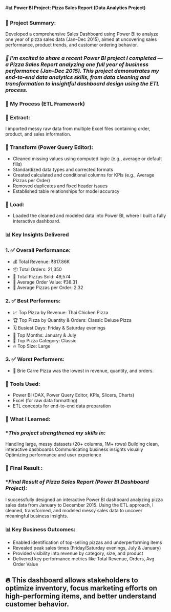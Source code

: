 #**📊 Power BI Project: Pizza Sales Report (Data Analytics Project)**

### **🧾 Project Summary:**
Developed a comprehensive Sales Dashboard using Power BI to analyze one year of pizza sales data (Jan–Dec 2015), aimed at uncovering sales performance, product trends, and customer ordering behavior.


### *🚀 I'm excited to share a recent Power BI project I completed — a Pizza Sales Report analyzing one full year of business performance (Jan–Dec 2015). This project demonstrates my end-to-end data analytics skills, from data cleaning and transformation to insightful dashboard design using the ETL process.*

### **🔧 My Process (ETL Framework)**
### **📌 Extract:**
I imported messy raw data from multiple Excel files containing order, product, and sales information.

### **📌 Transform (Power Query Editor):**
* Cleaned missing values using computed logic (e.g., average or default fills)
* Standardized data types and corrected formats
* Created calculated and conditional columns for KPIs (e.g., Average Pizzas per Order)
* Removed duplicates and fixed header issues
* Established table relationships for model accuracy

### **📌 Load:**
* Loaded the cleaned and modeled data into Power BI, where I built a fully interactive dashboard.

### **📊 Key Insights Delivered**
### **1. ✅ Overall Performance:**
* 💰 Total Revenue: ₹817.86K
* 📦 Total Orders: 21,350
* 🍕 Total Pizzas Sold: 49,574
* 🧮 Average Order Value: ₹38.31
* 🍕 Average Pizzas per Order: 2.32

### **2. ✅ Best Performers:**
* 📈 Top Pizza by Revenue: Thai Chicken Pizza
* 🏆 Top Pizza by Quantity & Orders: Classic Deluxe Pizza
* 🗓️ Busiest Days: Friday & Saturday evenings
* 📆 Top Months: January & July
* 🍕 Top Pizza Category: Classic
* 🔥 Top Size: Large

### **3. ✅ Worst Performers:**
* 🚫 Brie Carre Pizza was the lowest in revenue, quantity, and orders.

### **📌 Tools Used:**
* Power BI (DAX, Power Query Editor, KPIs, Slicers, Charts)
* Excel (for raw data formatting)
* ETL concepts for end-to-end data preparation

### **🎯 What I Learned:**
### **This project strengthened my skills in:*
Handling large, messy datasets (20+ columns, 1M+ rows)
Building clean, interactive dashboards
Communicating business insights visually
Optimizing performance and user experience

### **🎯 Final Result :**
### **Final Result of Pizza Sales Report (Power BI Dashboard Project):*
I successfully designed an interactive Power BI dashboard analyzing pizza sales data from January to December 2015. Using the ETL approach, I cleaned, transformed, and modeled messy sales data to uncover meaningful business insights.

### **📊 Key Business Outcomes:**
* Enabled identification of top-selling pizzas and underperforming items
* Revealed peak sales times (Friday/Saturday evenings, July & January)
* Provided visibility into revenue by category, size, and product
* Delivered key performance metrics like Total Revenue, Orders, Avg Order Value

## 🔥 This dashboard allows stakeholders to optimize inventory, focus marketing efforts on high-performing items, and better understand customer behavior.
